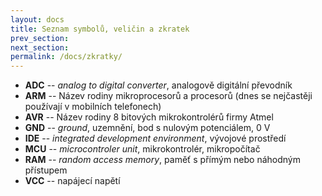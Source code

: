 ```yaml
---
layout: docs
title: Seznam symbolů, veličin a zkratek
prev_section: 
next_section: 
permalink: /docs/zkratky/
---
```


* **ADC** -- *analog to digital converter*, analogově digitální převodník
* **ARM** -- Název rodiny mikroprocesorů a procesorů (dnes se nejčastěji používají v mobilních telefonech)
* **AVR** -- Název rodiny 8 bitových mikrokontrolérů firmy Atmel
* **GND** -- *ground*, uzemnění, bod s nulovým potenciálem, 0 V
* **IDE** -- *integrated development environment*, vývojové prostředí
* **MCU** -- *microcontroler unit*, mikrokontrolér, mikropočítač
* **RAM** -- *random access memory*, paměť s přímým nebo náhodným přístupem
* **VCC** -- napájecí napětí
